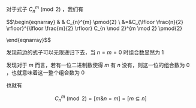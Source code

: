 
对于式子 $C_{n}^{m} \pmod{2}$ ，我们有

$$\begin{eqnarray}
& & C_{n}^{m} \pmod{2} \\
&=&C_{\lfloor \frac{n}{2} \rfloor}^{\lfloor \frac{m}{2} \rfloor} C_{n \mod 2}^{m \mod 2} \pmod{2}

\end{eqnarray}$$

发现前边的式子可以无限递归下去，当 $n=m=0$ 时组合数显然为 $1$

发现对于 $m$ 而言，若有一位二进制数使得 $m$ 有 $n$ 没有，则这一位的组合数为 $0$ ，也就意味着这一整个组合数为 $0$

也就有

$$C_{n}^{m} \pmod{2}=[m \& n=m]=[m \subseteq n]$$
